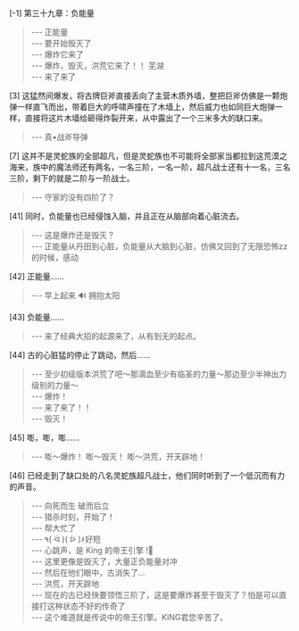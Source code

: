 
[-1] 第三十九章：负能量
>--- 正能量<br>
>--- 要开始毁灭了<br>
>--- 爆炸它来了<br>
>--- 爆炸，毁灭，洪荒它来了！！
芜湖<br>
>--- 来了来了<br>

[3] 这猛然间爆发，将古牌巨斧直接丢向了主营木质外墙，整把巨斧仿佛是一颗炮弹一样直飞而出，带着巨大的呼啸声撞在了木墙上，然后威力也如同巨大炮弹一样，直接将这片木墙给砸得炸裂开来，从中露出了一个三米多大的缺口来。
>--- 真•战斧导弹<br>

[7] 这并不是灵蛇族的全部超凡，但是灵蛇族也不可能将全部家当都拉到这荒漠之海来，族中的魔法师还有两名，一名三阶，一名一阶，超凡战士还有十一名，三名三阶，剩下的就是二阶与一阶战士。
>--- 守家的没有四阶了？<br>

[41] 同时，负能量也已经侵蚀入脑，并且正在从脑部向着心脏流去。
>--- 这是爆炸还是毁灭？<br>
>--- 正能量从丹田到心脏，负能量从大脑到心脏，仿佛又回到了无限恐怖zz的时候，感动<br>

[42] 正能量……
>--- 早上起来 🔊 拥抱太阳<br>

[43] 负能量……
>--- 来了经典大招的起源来了，从有到无的起点。<br>

[44] 古的心脏猛的停止了跳动，然后……
>--- 至少初级版本洪荒了吧～那滴血至少有临圣的力量～那边至少半神出力级别的力量～<br>
>--- 爆炸！<br>
>--- 来了来了！！<br>
>--- 毁灭！<br>

[45] 嘭，嘭，嘭……
>--- 嘭～爆炸！
嘭～毁灭！
嘭～洪荒，开天辟地！<br>

[46] 已经走到了缺口处的八名灵蛇族超凡战士，他们同时听到了一个低沉而有力的声音。
>--- 向死而生 破而后立<br>
>--- 猎杀时刻，开始了！<br>
>--- 帮大忙了<br>
>--- ٩( ᐛ )( ᐖ )۶好短<br>
>--- 心跳声，是 King 的帝王引擎 !🐶<br>
>--- 这里更像是毁灭了，大量正负能量对冲<br>
>--- 然后在他们眼中，古消失了...<br>
>--- 洪荒，开天辟地<br>
>--- 现在的古已经快要领悟三阶了，这是要爆炸甚至于毁灭了？怕是可以直接打这种状态不好的传奇了<br>
>--- 这个难道就是传说中的帝王引擎。KING君您辛苦了。<br>
